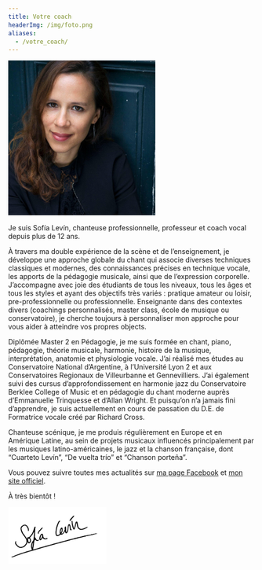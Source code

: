 ```yaml
---
title: Votre coach
headerImg: /img/foto.png
aliases:
  - /votre_coach/
---
```


<div class="float-md-right mt-1 ml-3 mb-3 mr-1 text-center">
    <img src="/img/sofia.jpg" width="300">
</div>

Je suis Sofía Levín, chanteuse professionnelle, professeur et coach vocal depuis plus de 12 ans.

À travers ma double expérience de la scène et de l’enseignement, je développe une approche globale du chant qui associe diverses techniques classiques et modernes, des connaissances précises en technique vocale, les apports de la pédagogie musicale, ainsi que de l’expression corporelle. J’accompagne avec joie des étudiants de tous les niveaux, tous les âges et tous les styles et ayant des objectifs très variés : pratique amateur ou loisir, pre-professionnelle ou professionnelle. Enseignante dans des contextes divers (coachings personnalisés, master class, école de musique ou conservatoire), je cherche toujours à personnaliser mon approche pour vous aider à atteindre vos propres objects.

Diplômée Master 2 en Pédagogie, je me suis formée en chant, piano, pédagogie, théorie musicale, harmonie, histoire de la musique, interprétation, anatomie et physiologie vocale. J’ai réalisé mes études au Conservatoire National d’Argentine, à l’Université Lyon 2 et aux Conservatoires Regionaux de Villeurbanne et Gennevilliers. J’ai également suivi des cursus d’approfondissement en harmonie jazz du Conservatoire Berklee College of Music et en pédagogie du chant moderne auprès d’Emmanuelle Trinquesse et d’Allan Wright. Et puisqu’on n’a jamais fini d’apprendre, je suis actuellement en cours de passation du D.E. de Formatrice vocale créé par Richard Cross.

Chanteuse scénique, je me produis régulièrement en Europe et en Amérique Latine, au sein de projets musicaux influencés principalement par les musiques latino-américaines, le jazz et la chanson française, dont “Cuarteto Levín”, “De vuelta trío” et “Chanson porteña”.

Vous pouvez suivre toutes mes actualités sur [ma page Facebook](https://www.facebook.com/SoLevinTango/) et [mon site officiel](http://sofialevinmusic.com/).

À très bientôt !

<img src="/img/signature.png" alt="Sofia Levin" width="200">
